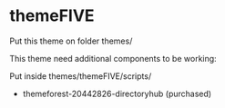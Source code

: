 # themeFIVE

Put this theme on folder themes/<themeFIVE>

This theme need additional components to be working:

Put inside themes/themeFIVE/scripts/
* themeforest-20442826-directoryhub (purchased)
